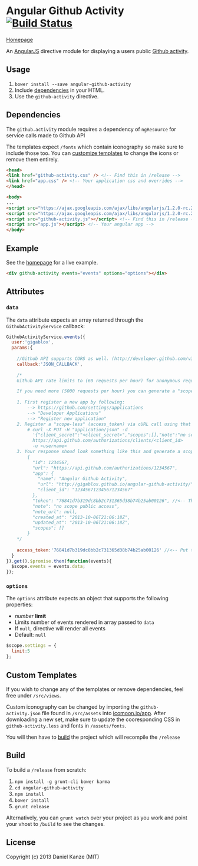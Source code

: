 # Angular Github Activity [![Build Status](https://travis-ci.org/gigablox/angular-github-activity.png)](https://travis-ci.org/gigablox/angular-github-activity)

[Homepage](http://gigablox.github.io/angular-github-activity/)

An [AngularJS](http://angularjs.org/) directive module for displaying a users public [Github activity](http://developer.github.com/v3/activity/).

## Usage

1. `bower install --save angular-github-activity`
2. Include [dependencies](#dependencies) in your HTML.
3. Use the `github-activity` directive.

## Dependencies

The `github.activity` module requires a dependency of `ngResource` for service calls made to Github API

The templates expect `/fonts` which contain iconography so make sure to include those too. You can [customize templates](#custom-templates) to change the icons or remove them entirely.

```html
<head>
<link href="github-activity.css" /> <!-- Find this in /release -->
<link href="app.css" /> <!-- Your application css and overrides -->
</head>

<body>
...
<script src="https://ajax.googleapis.com/ajax/libs/angularjs/1.2.0-rc.2/angular.min.js"></script>
<script src="https://ajax.googleapis.com/ajax/libs/angularjs/1.2.0-rc.2/angular-resource.min.js"></script>
<script src="github-activity.js"></script> <!-- Find this in /release -->
<script src="app.js"></script> <!-- Your angular app -->
</body>
```


## Example

See the [homepage](http://gigablox.github.io/angular-github-activity/) for a live example.

```html
<div github-activity events="events" options="options"></div>
```

## Attributes

### `data`

The `data` attribute expects an array returned through the `GithubActivityService` callback:

```js
GithubActivityService.events({
  user:'gigablox',
  params:{
    
    //Github API supports CORS as well. (http://developer.github.com/v3/#cross-origin-resource-sharing)
    callback:'JSON_CALLBACK', 
    
    /*
    Github API rate limits to (60 requests per hour) for anonymous requests. (http://developer.github.com/v3/#cross-origin-resource-sharing)

    If you need more (5000 requests per hour) you can generate a "scope-less" (access_token) for your app and is safe for client side code:
    
    1. First register a new app by following:
        --> https://github.com/settings/applications
        --> "Developer Applications"
        --> "Register new application"
    2. Register a "scope-less" (access_token) via cURL call using that <client_id> and <client_secret> you just made.
        # curl -X PUT -H "application/json" -d
          '{"client_secret":"<client_secret>","scopes":[],"note":"no scope public access"}'
          https://api.github.com/authorizations/clients/<client_id>
          -u <username>
    3. Your response shoud look something like this and generate a scope-less (token):
        {
          "id": 1234567,
          "url": "https://api.github.com/authorizations/1234567",
          "app": {
            "name": "Angular Github Activity",
            "url": "http://gigablox.github.io/angular-github-activity/",
            "client_id": "123456712345671234567"
          },
          "token": "76841d7b319dc8bb2c731365d38b74b25ab00126", //<-- This is what you want
          "note": "no scope public access",
          "note_url": null,
          "created_at": "2013-10-06T21:06:18Z",
          "updated_at": "2013-10-06T21:06:18Z",
          "scopes": []
        }
    */
    
    access_token:'76841d7b319dc8bb2c731365d38b74b25ab00126' //<-- Put that bad boy right here.
  }
}).get().$promise.then(function(events){
  $scope.events = events.data;
});
```

### `options`

The `options` attribute expects an object that supports the following properties:

- *number* **limit**
 - Limits number of events rendered in array passed to `data`
 - If `null`, directive will render all events
  - Default: `null`

```js
$scope.settings = {
  limit:5
};
```

## Custom Templates

If you wish to change any of the templates or remove dependencies, feel free under `/src/views`.

Custom iconography can be changed by importing the `github-activity.json` file found in `/src/assets` into [icomoon.io/app](http://icomoon.io/app). After downloading a new set, make sure to update the cooresponding CSS in `github-activity.less` and fonts in `/assets/fonts`.

You will then have to [build](#build) the project which will recompile the `/release`

## Build

To build a `/release` from scratch:

1. `npm install -g grunt-cli bower karma`
2. `cd angular-github-activity`
3. `npm install`
4. `bower install`
5. `grunt release`

Alternatively, you can `grunt watch` over your project as you work and point your vhost to `/build` to see the changes.

## License

Copyright (c) 2013 Daniel Kanze (MIT)
